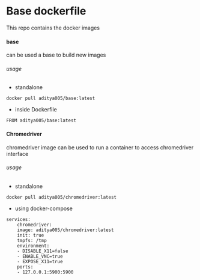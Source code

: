 # Base dockerfile

This repo contains the docker images 
#### base
can be used a base to build new images
###### usage
- standalone
```
docker pull aditya005/base:latest
```
- inside Dockerfile
```
FROM aditya005/base:latest
```

#### Chromedriver
chromedriver image can be used to run a container to access chromedriver interface

###### usage 
- standalone 
```
docker pull aditya005/chromedriver:latest
```
- using docker-compose
```
services:
    chromedriver:
    image: aditya005/chromedriver:latest
    init: true
    tmpfs: /tmp
    environment:
    - DISABLE_X11=false
    - ENABLE_VNC=true
    - EXPOSE_X11=true
    ports:
    - 127.0.0.1:5900:5900
```